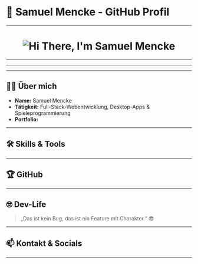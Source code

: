 # 📘 Samuel Mencke - GitHub Profil

---

<h1 align="center">
  <img src="https://readme-typing-svg.herokuapp.com/?font=Righteous&size=45&center=true&vCenter=true&width=600&height=80&duration=4000&lines=Hi+There!+I'm+Samuel+Mencke!" alt="Hi There, I'm Samuel Mencke" />
</h1>

---

---

---

## 🙋‍♂️ Über mich

* **Name:** Samuel Mencke
* **Tätigkeit:** Full-Stack-Webentwicklung, Desktop-Apps & Spieleprogrammierung
* **Portfolio:**&#x20;

---

## 🛠️ Skills & Tools

---

## 🏆 GitHub

---

## 🤓 Dev-Life

> „Das ist kein Bug, das ist ein Feature mit Charakter.“ 😎

---

## 📫 Kontakt & Socials

---

